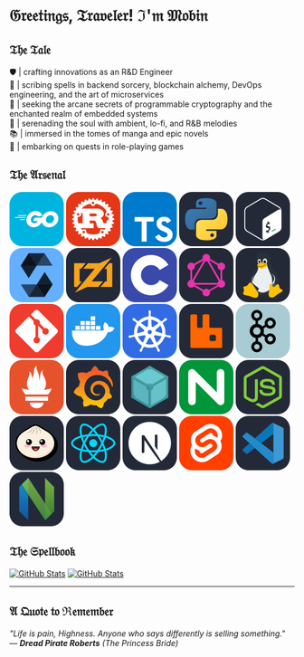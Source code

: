 # 𝔊𝔯𝔢𝔢𝔱𝔦𝔫𝔤𝔰, 𝔗𝔯𝔞𝔳𝔢𝔩𝔢𝔯! ℑ'𝔪 𝔐𝔬𝔟𝔦𝔫

## 𝔗𝔥𝔢 𝔗𝔞𝔩𝔢

🛡️ | crafting innovations as an R&D Engineer  
📖 | scribing spells in backend sorcery, blockchain alchemy, DevOps engineering, and the art of microservices  
🔮 | seeking the arcane secrets of programmable cryptography and the enchanted realm of embedded systems  
🎼 | serenading the soul with ambient, lo-fi, and R&B melodies  
📚 | immersed in the tomes of manga and epic novels  
🎲 | embarking on quests in role-playing games

## 𝔗𝔥𝔢 𝔄𝔯𝔰𝔢𝔫𝔞𝔩

[![Go Badge](./assets/icons/go.svg)](https://go.dev/)
[![Rust Badge](./assets/icons/rust.svg)](https://rust-lang.org/)
[![TypeScript Badge](./assets/icons/typescript.svg)](https://typescriptlang.org/)
[![Python Badge](./assets//icons/python.svg)](https://python.org/)
[![GNU Bash Badge](./assets//icons/bash.svg)](https://gnu.org/software/bash/)
[![Solidity Badge](./assets//icons/solidity.svg)](https://soliditylang.org/)
[![Zig Badge](./assets//icons/zig.svg)](https://ziglang.org/)
[![C Badge](./assets//icons/c.svg)](<https://en.wikipedia.org/wiki/C_(programming_language)>)
[![GraphQL Badge](./assets//icons/graphql.svg)](https://graphql.org/)
[![Linux Badge](./assets//icons/linux.svg)](https://linux.org/)
[![Git Badge](./assets//icons/git.svg)](https://git-scm.com/)
[![Docker Badge](./assets//icons/docker.svg)](https://docker.com/)
[![Kubernetes Badge](./assets//icons/kubernetes.svg)](https://kubernetes.io/)
[![RabbitMQ Badge](./assets//icons/rabbitmq.svg)](https://rabbitmq.com/)
[![Apache Kafka Badge](./assets//icons/kafka.svg)](https://kafka.apache.org/)
[![Prometheus Badge](./assets//icons/prometheus.svg)](https://prometheus.io/)
[![Grafana Badge](./assets//icons/grafana.svg)](https://grafana.com/)
[![IPFS Badge](./assets//icons/ipfs.svg)](https://ipfs.tech/)
[![Nginx Badge](./assets//icons/nginx.svg)](https://nginx.org/)
[![Node.js Badge](./assets//icons/nodejs.svg)](https://nodejs.org/)
[![Bun Badge](./assets//icons/bun.svg)](https://bun.sh/)
[![React Badge](./assets//icons/react.svg)](https://react.dev/)
[![Next.js Badge](./assets//icons/nextjs.svg)](https://nextjs.org/)
[![Svelte Badge](./assets//icons/svelte.svg)](https://svelte.dev/)
[![VS Code Badge](./assets//icons/vscode.svg)](https://code.visualstudio.com/)
[![Neovim Badge](./assets//icons/neovim.svg)](https://neovim.io/)

## 𝔗𝔥𝔢 𝔖𝔭𝔢𝔩𝔩𝔟𝔬𝔬𝔨

[![GitHub Stats](https://github-readme-stats.vercel.app/api?username=tr1sm0s1n&theme=noctis_minimus&hide_title=true&show_icons=true&bg_color=00000000)](https://github-readme-stats.vercel.app/api?username=tr1sm0s1n&theme=noctis_minimus&hide_title=true&show_icons=true&bg_color=00000000)
[![GitHub Stats](https://github-readme-stats.vercel.app/api/top-langs/?username=tr1sm0s1n&theme=noctis_minimus&layout=compact&count_private=true&bg_color=00000000)](https://github-readme-stats.vercel.app/api/top-langs/?username=tr1sm0s1n&theme=noctis_minimus&layout=compact&count_private=true&bg_color=00000000)

<!-- ## ❝ 𝔗𝔥𝔢 ℜ𝔢𝔩𝔦𝔠𝔰 ❞

[![GitHub Trophies](https://trophygh.kolioaris.xyz/?username=tr1sm0s1n&theme=oldie&no-bg=true&no-frame=true&column=5&margin-w=15&margin-h=15)](https://trophygh.kolioaris.xyz/?username=tr1sm0s1n&theme=oldie&no-bg=true&no-frame=true&column=5&margin-w=15&margin-h=15) -->

---

## 𝔄 𝔔𝔲𝔬𝔱𝔢 𝔱𝔬 ℜ𝔢𝔪𝔢𝔪𝔟𝔢𝔯

_"Life is pain, Highness. Anyone who says differently is selling something."_  
— _**Dread Pirate Roberts** (The Princess Bride)_

